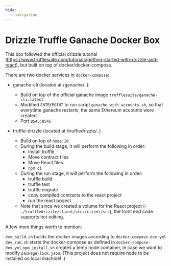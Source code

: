 ```yaml
---
hide:
  - navigation
---
```


# Drizzle Truffle Ganache Docker Box

This box followed the official drizzle tutorial (https://www.trufflesuite.com/tutorials/getting-started-with-drizzle-and-react), but built on top of docker/docker-compose.

There are two docker services in `docker-compose`:

- ganache-cli (located at /ganache/..):
    - Build on top of the official ganache image `trufflesuite/ganache-cli:latest` 
    - Modified `ENTRYPOINT` to run script `ganache_with_accounts.sh`, so that everytime ganache restarts, the same Ethereum accounts were created.
    - Port `8545:8545`

- truffle-drizzle (located at /truffledrizzle/..)
    - Build on top of `node:10`
    - During the build stage, it will perform the following in order:
        - Install truffle
        - Move contract files
        - Move React files.
        - `npm ci`
    - During the run stage, it will perform the following in order:
        - truffle build
        - truffle test
        - truffle migrate
        - copy compiled contracts to the react project
        - run the react project
    - Note that since we created a volume for the React project (`- ./truffledrizzle/client/src:/client/src`), the front end code supports hot editing.
    
A few more things worth to mention:

`dev_build.sh` builds the docker images according to `docker-compose-dev.yml`
`dev_run.sh` starts the docker-compose as defined in `docker-compose-dev.yml`
`npm_install.sh` creates a temp node container, in case we want to modify `package-lock.json`. (This project does not require node to be installed on local machine! :)
